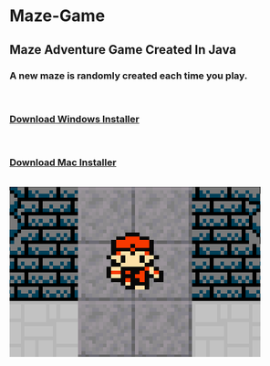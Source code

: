 # Maze-Game

<h2>
Maze Adventure Game Created In Java
</h2>
<h3>A new maze is randomly created each time you play.</h3>
<br>
<h3><a href="https://github.com/groeneveldwoodstock/Maze-Game/blob/main/MazeGameSetup.exe" target="_blank" rel="noopener noreferrer">Download Windows Installer</a></h3>
<br>
<h3><a href="https://drive.google.com/file/d/1pS6q1CS09q49T9NMcwy7b_9x_7wIazOp/view?usp=sharing" target="_blank" rel="noopener noreferrer">Download Mac Installer</a></h3>
<br>
<img src="https://github.com/groeneveldwoodstock/Maze-Game/blob/main/cover.png" alt="game image">
  </body>
